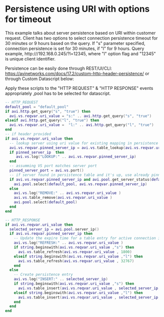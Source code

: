 # Persistence using URI with options for timeout

This example talks about server persistence based on URI within customer request.
Client has two options to select connection persistence timeout for 30 minutes or 9 hours based on the query. If "s" parameter specified, connection persistence is set for 30 minutes, if "l" for 9 hours. Query example, http:///192.168.0.245/?l=12345, where "l" option flag and "12345" is unique client identifier.

Persistence can be easily done through REST/UI/CLI: https://avinetworks.com/docs/17.2/custom-http-header-persistence/ or through Custom Datascript below:

Apply these scripts to the "HTTP REQUEST" & "HTTP RESPONSE" events appropriately ,pool has to be selected for datascript.

```lua
-- HTTP_REQUEST
default_pool = "default_pool"
if avi.http.get_query("s", "true") then
  avi.vs.reqvar.uri_value = "s:" .. avi.http.get_query("s", "true")
elseif avi.http.get_query("l", "true") then
  avi.vs.reqvar.uri_value =  "l:" .. avi.http.get_query("l", "true")
end
-- if header provided
if avi.vs.reqvar.uri_value then
  -- lookup server using uri value for existing mapping in persistence table
  avi.vs.reqvar.pinned_server_ip = avi.vs.table_lookup(avi.vs.reqvar.uri_value )
  if pinned_server_ip  then
     avi.vs.log("LOOKUP:" .. avi.vs.reqvar.pinned_server_ip)
  end
  -- assumming VS port matches server port
  pinned_server_port = avi.vs.port()
  -- if server found in persistence table and it's up, use already pinned server, if not use default pool
  if avi.vs.reqvar.pinned_server_ip and avi.pool.get_server_status(default_pool, avi.vs.reqvar.pinned_server_ip, pinned_server_port) == 1 then
    avi.pool.select(default_pool, avi.vs.reqvar.pinned_server_ip)
  else
    avi.vs.log("REMOVE:" .. avi.vs.reqvar.uri_value )
    avi.vs.table_remove(avi.vs.reqvar.uri_value )
    avi.pool.select(default_pool)
  end
end
```

```lua
-- HTTP_RESPONSE
if avi.vs.reqvar.uri_value then
  selected_server_ip = avi.pool.server_ip()
  if avi.vs.reqvar.pinned_server_ip then
    -- Update the expire time for a table entry for active connection i.e. existing persistence entry
    avi.vs.log("REFRESH:" .. avi.vs.reqvar.uri_value )
    if string.beginswith(avi.vs.reqvar.uri_value ,"s") then
      avi.vs.table_refresh(avi.vs.reqvar.uri_value , 1800)
    elseif string.beginswith(avi.vs.reqvar.uri_value ,"l") then
      avi.vs.table_refresh(avi.vs.reqvar.uri_value , 32767)
    end
  else
    -- Create persistence entry
    avi.vs.log("INSERT:" .. selected_server_ip)
    if string.beginswith(avi.vs.reqvar.uri_value ,"s") then
      avi.vs.table_insert(avi.vs.reqvar.uri_value , selected_server_ip, 1800)
    elseif string.beginswith(avi.vs.reqvar.uri_value ,"l") then
      avi.vs.table_insert(avi.vs.reqvar.uri_value , selected_server_ip, 32767)
    end
  end
end
```
